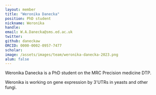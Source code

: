 ```yaml
---
layout: member
title: "Weronika Danecka"
position: PhD student
nickname: Weronika
handle: 
email: W.A.Danecka@sms.ed.ac.uk
twitter: 
github: daneckaw
ORCID: 0000-0002-0957-7477
scholar: 
image: /assets/images/team/weronika-danecka-2023.png
alum: false
---
```


Weronika Danecka is a PhD student on the MRC Precision medicine DTP.

Weronika is working on gene expression by 3'UTRs in yeasts and other fungi.
